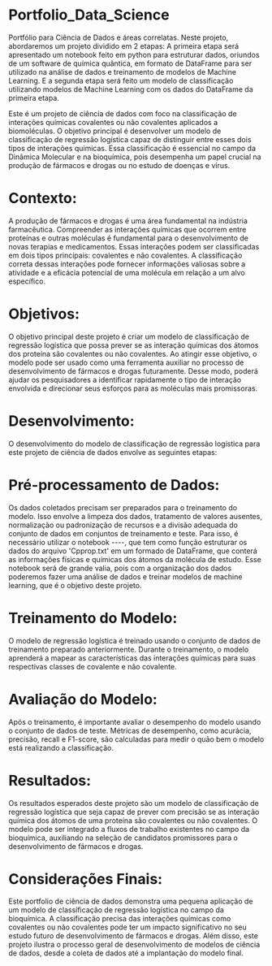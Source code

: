# Portfolio_Data_Science
Portfólio para Ciência de Dados e áreas correlatas.
Neste projeto, abordaremos um projeto dividido em 2 etapas: A primeira etapa será apresentado um notebook feito em python para estruturar dados, oriundos de um software de química quântica, em formato de DataFrame para ser utilizado na análise de dados e treinamento de modelos de Machine Learning. E a segunda etapa será feito um modelo de classificação utilizando modelos de Machine Learning com os dados do DataFrame da primeira etapa.

Este é um projeto de ciência de dados com foco na classificação de interações químicas covalentes ou não covalentes aplicados a biomoléculas. O objetivo principal é desenvolver um modelo de classificação de regressão logística capaz de distinguir entre esses dois tipos de interações químicas. Essa classificação é essencial no campo da Dinâmica Molecular e na bioquímica, pois desempenha um papel crucial na produção de fármacos e drogas ou no estudo de doenças e vírus.

# Contexto:

A produção de fármacos e drogas é uma área fundamental na indústria farmacêutica. Compreender as interações químicas que ocorrem entre proteínas e outras moléculas é fundamental para o desenvolvimento de novas terapias e medicamentos. Essas interações podem ser classificadas em dois tipos principais: covalentes e não covalentes. A classificação correta dessas interações pode fornecer informações valiosas sobre a atividade e a eficácia potencial de uma molécula em relação a um alvo específico.

# Objetivos:

O objetivo principal deste projeto é criar um modelo de classificação de regressão logística que possa prever se as interação químicas dos átomos dos proteína são covalentes ou não covalentes. Ao atingir esse objetivo, o modelo pode ser usado como uma ferramenta auxiliar no processo de desenvolvimento de fármacos e drogas futuramente. Desse modo, poderá ajudar os pesquisadores a identificar rapidamente o tipo de interação envolvida e direcionar seus esforços para as moléculas mais promissoras.

# Desenvolvimento:

O desenvolvimento do modelo de classificação de regressão logística para este projeto de ciência de dados envolve as seguintes etapas:

# Pré-processamento de Dados:

Os dados coletados precisam ser preparados para o treinamento do modelo. Isso envolve a limpeza dos dados, tratamento de valores ausentes, normalização ou padronização de recursos e a divisão adequada do conjunto de dados em conjuntos de treinamento e teste. Para isso, é necessário utilizar o notebook ----, que tem como função estruturar os dados do arquivo 'Cpprop.txt' em um formado de DataFrame, que conterá as informações físicas e químicas dos átomos da molécula de estudo. Esse notebook será de grande valia, pois com a organização dos dados poderemos fazer uma análise de dados e treinar modelos de machine learning, que é o objetivo deste projeto.

# Treinamento do Modelo:

O modelo de regressão logística é treinado usando o conjunto de dados de treinamento preparado anteriormente. Durante o treinamento, o modelo aprenderá a mapear as características das interações químicas para suas respectivas classes de covalente e não covalente.

# Avaliação do Modelo: 

Após o treinamento, é importante avaliar o desempenho do modelo usando o conjunto de dados de teste. Métricas de desempenho, como acurácia, precisão, recall e F1-score, são calculadas para medir o quão bem o modelo está realizando a classificação.

# Resultados:

Os resultados esperados deste projeto são um modelo de classificação de regressão logística que seja capaz de prever com precisão se as interação química dos átomos de uma proteína são covalentes ou não covalentes. O modelo pode ser integrado a fluxos de trabalho existentes no campo da bioquímica, auxiliando na seleção de candidatos promissores para o desenvolvimento de fármacos e drogas.

# Considerações Finais:

Este portfolio de ciência de dados demonstra uma pequena aplicação de um modelo de classificação de regressão logística no campo da bioquímica. A classificação precisa das interações químicas como covalentes ou não covalentes pode ter um impacto significativo no seu estudo futuro de desenvolvimento de fármacos e drogas. Além disso, este projeto ilustra o processo geral de desenvolvimento de modelos de ciência de dados, desde a coleta de dados até a implantação do modelo final.

